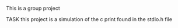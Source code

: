 This is a group project

TASK
this project is a simulation of the c
print found in the stdio.h file
